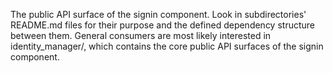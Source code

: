 The public API surface of the signin component. Look in subdirectories'
README.md files for their purpose and the defined dependency structure between
them. General consumers are most likely interested in identity_manager/, which
contains the core public API surfaces of the signin component.
